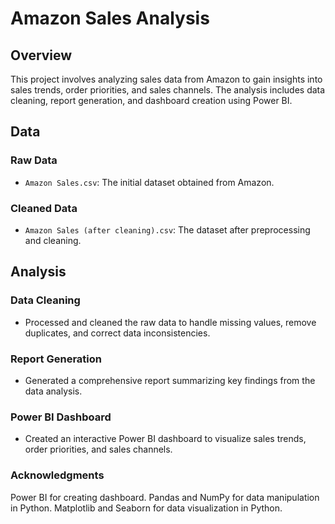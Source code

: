 # Amazon Sales Analysis

## Overview

This project involves analyzing sales data from Amazon to gain insights into sales trends, order priorities, and sales channels. The analysis includes data cleaning, report generation, and dashboard creation using Power BI.

## Data

### Raw Data
- `Amazon Sales.csv`: The initial dataset obtained from Amazon.

### Cleaned Data
- `Amazon Sales (after cleaning).csv`: The dataset after preprocessing and cleaning.

## Analysis

### Data Cleaning
- Processed and cleaned the raw data to handle missing values, remove duplicates, and correct data inconsistencies.

### Report Generation
- Generated a comprehensive report summarizing key findings from the data analysis.

### Power BI Dashboard
- Created an interactive Power BI dashboard to visualize sales trends, order priorities, and sales channels.

### Acknowledgments
Power BI for creating dashboard.
Pandas and NumPy for data manipulation in Python.
Matplotlib and Seaborn for data visualization in Python.

